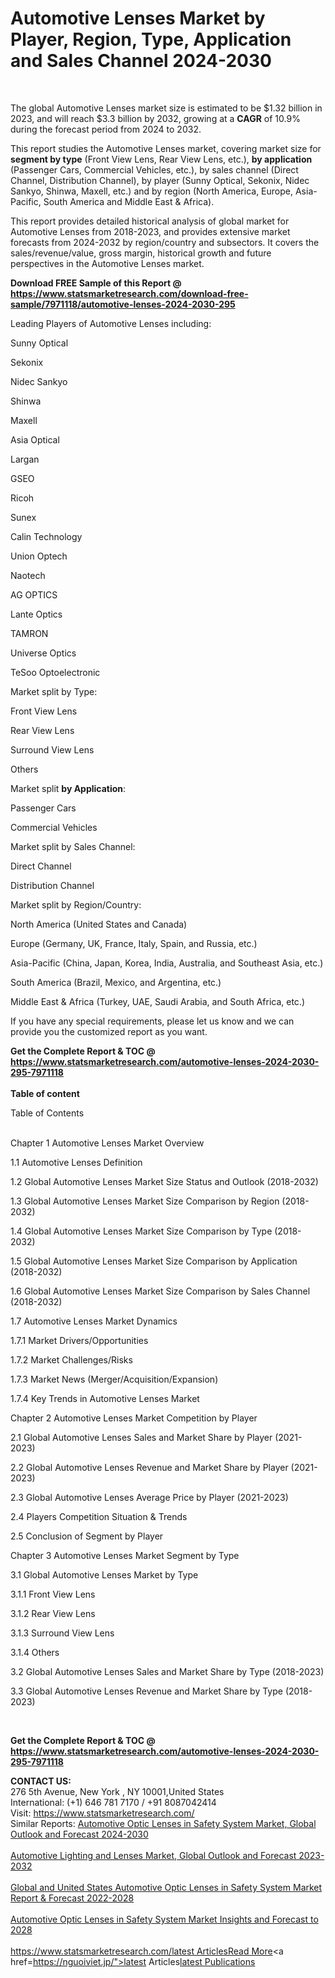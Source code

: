 <h1>Automotive Lenses Market by Player, Region, Type, Application and Sales Channel 2024-2030</h1><br/><p>The global Automotive Lenses market size is estimated to be $1.32 billion in 2023, and will reach $3.3 billion by 2032, growing at a <strong>CAGR</strong> of 10.9% during the forecast period from 2024 to 2032.</p><p>This report studies the Automotive Lenses market, covering market size for <strong>segment by type</strong> (Front View Lens, Rear View Lens, etc.), <strong>by application</strong> (Passenger Cars, Commercial Vehicles, etc.), by sales channel (Direct Channel, Distribution Channel), by player (Sunny Optical, Sekonix, Nidec Sankyo, Shinwa, Maxell, etc.) and by region (North America, Europe, Asia-Pacific, South America and Middle East & Africa).</p><p>This report provides detailed historical analysis of global market for Automotive Lenses from 2018-2023, and provides extensive market forecasts from 2024-2032 by region/country and subsectors. It covers the sales/revenue/value, gross margin, historical growth and future perspectives in the Automotive Lenses market.</p><p><strong>Download FREE Sample of this Report @ <a href="https://www.statsmarketresearch.com/download-free-sample/7971118/automotive-lenses-2024-2030-295">https://www.statsmarketresearch.com/download-free-sample/7971118/automotive-lenses-2024-2030-295</a></strong></p><p>Leading Players of Automotive Lenses including:</p><p>Sunny Optical</p><p>Sekonix</p><p>Nidec Sankyo</p><p>Shinwa</p><p>Maxell</p><p>Asia Optical</p><p>Largan</p><p>GSEO</p><p>Ricoh</p><p>Sunex</p><p>Calin Technology</p><p>Union Optech</p><p>Naotech</p><p>AG OPTICS</p><p>Lante Optics</p><p>TAMRON</p><p>Universe Optics</p><p>TeSoo Optoelectronic</p><p>Market split by Type:</p><p>Front View Lens</p><p>Rear View Lens</p><p>Surround View Lens</p><p>Others</p><p>Market split <strong>by Application</strong>:</p><p>Passenger Cars</p><p>Commercial Vehicles</p><p>Market split by Sales Channel:</p><p>Direct Channel</p><p>Distribution Channel</p><p>Market split by Region/Country:</p><p>North America (United States and Canada)</p><p>Europe (Germany, UK, France, Italy, Spain, and Russia, etc.)</p><p>Asia-Pacific (China, Japan, Korea, India, Australia, and Southeast Asia, etc.)</p><p>South America (Brazil, Mexico, and Argentina, etc.)</p><p>Middle East & Africa (Turkey, UAE, Saudi Arabia, and South Africa, etc.)</p><p>If you have any special requirements, please let us know and we can provide you the customized report as you want.</p><div><b>Get the Complete Report & TOC @ <a href="https://www.statsmarketresearch.com/automotive-lenses-2024-2030-295-7971118">https://www.statsmarketresearch.com/automotive-lenses-2024-2030-295-7971118</a></b></div><br><b>Table of content</b><p>Table of Contents<br />
 
 <br />
 
 Chapter 1 Automotive Lenses Market Overview<br />
 
  1.1 Automotive Lenses Definition<br />
 
  1.2 Global Automotive Lenses Market Size Status and Outlook (2018-2032)<br />
 
  1.3 Global Automotive Lenses Market Size Comparison by Region (2018-2032)<br />
 
  1.4 Global Automotive Lenses Market Size Comparison by Type (2018-2032)<br />
 
  1.5 Global Automotive Lenses Market Size Comparison by Application (2018-2032)<br />
 
  1.6 Global Automotive Lenses Market Size Comparison by Sales Channel (2018-2032)<br />
 
  1.7 Automotive Lenses Market Dynamics<br />
 
  1.7.1 Market Drivers/Opportunities<br />
 
  1.7.2 Market Challenges/Risks<br />
 
  1.7.3 Market News (Merger/Acquisition/Expansion)<br />
 
  1.7.4 Key Trends in Automotive Lenses Market<br />
 
 Chapter 2 Automotive Lenses Market Competition by Player<br />
 
  2.1 Global Automotive Lenses Sales and Market Share by Player (2021-2023)<br />
 
  2.2 Global Automotive Lenses Revenue and Market Share by Player (2021-2023)<br />
 
  2.3 Global Automotive Lenses Average Price by Player (2021-2023)<br />
 
  2.4 Players Competition Situation & Trends<br />
 
  2.5 Conclusion of Segment by Player<br />
 
 Chapter 3 Automotive Lenses Market Segment by Type<br />
 
  3.1 Global Automotive Lenses Market by Type<br />
 
  3.1.1 Front View Lens<br />
 
  3.1.2 Rear View Lens<br />
 
  3.1.3 Surround View Lens<br />
 
  3.1.4 Others<br />
 
  3.2 Global Automotive Lenses Sales and Market Share by Type (2018-2023)<br />
 
  3.3 Global Automotive Lenses Revenue and Market Share by Type (2018-2023)<br />
 
  <br><div><b>Get the Complete Report & TOC @ <a href="https://www.statsmarketresearch.com/automotive-lenses-2024-2030-295-7971118">https://www.statsmarketresearch.com/automotive-lenses-2024-2030-295-7971118</a></b></div></p> <b>CONTACT US:</b><br>276 5th Avenue, New York , NY 10001,United States<br>International: (+1) 646 781 7170 / +91 8087042414<br>Visit: <a href="https://www.statsmarketresearch.com/">https://www.statsmarketresearch.com/</a><br>Similar Reports: <a href="https://www.statsmarketresearch.com/automotive-lenses-2024-2030-295-7971118">Automotive Optic Lenses in Safety System Market, Global Outlook and Forecast 2024-2030</a><br/><br/><a href="https://www.statsmarketresearch.com/automotive-lenses-2024-2030-295-7971118">Automotive Lighting and Lenses Market, Global Outlook and Forecast 2023-2032</a><br/><br/><a href="https://www.statsmarketresearch.com/automotive-lenses-2024-2030-295-7971118">Global and United States Automotive Optic Lenses in Safety System Market Report & Forecast 2022-2028</a><br/><br/><a href="https://www.statsmarketresearch.com/automotive-lenses-2024-2030-295-7971118">Automotive Optic Lenses in Safety System Market Insights and Forecast to 2028</a><br/><br/><a href="https://gyeongbokgung.com">https://www.statsmarketresearch.com/</a><a href="https://hallyeomaritime.com">latest Articles</a><a href="https://jingwansa.com">Read More</a><a href=https://nguoiviet.jp/">latest Articles</a><a href="https://www.intelmarketresearch.com/">latest Publications</a>